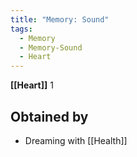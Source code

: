 ```yaml
---
title: "Memory: Sound"
tags:
  - Memory
  - Memory-Sound
  - Heart
---
```

**[[Heart]]** 1
## Obtained by
- Dreaming with [[Health]]


